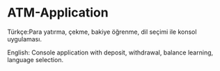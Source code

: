 # ATM-Application
Türkçe:Para yatırma, çekme, bakiye öğrenme, dil seçimi ile konsol uygulaması.                                                                        

English: Console application with deposit, withdrawal, balance learning, language selection.
